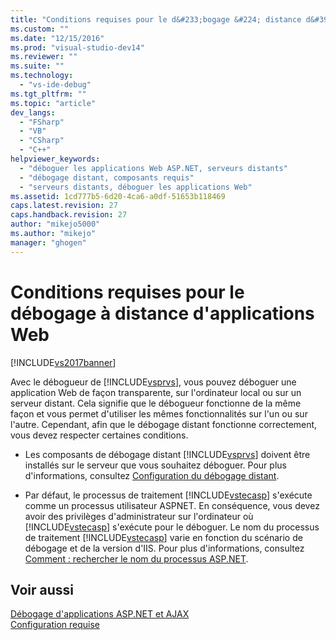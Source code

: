```yaml
---
title: "Conditions requises pour le d&#233;bogage &#224; distance d&#39;applications Web | Microsoft Docs"
ms.custom: ""
ms.date: "12/15/2016"
ms.prod: "visual-studio-dev14"
ms.reviewer: ""
ms.suite: ""
ms.technology: 
  - "vs-ide-debug"
ms.tgt_pltfrm: ""
ms.topic: "article"
dev_langs: 
  - "FSharp"
  - "VB"
  - "CSharp"
  - "C++"
helpviewer_keywords: 
  - "déboguer les applications Web ASP.NET, serveurs distants"
  - "débogage distant, composants requis"
  - "serveurs distants, déboguer les applications Web"
ms.assetid: 1cd777b5-6d20-4ca6-a0df-51653b118469
caps.latest.revision: 27
caps.handback.revision: 27
author: "mikejo5000"
ms.author: "mikejo"
manager: "ghogen"
---
```

# Conditions requises pour le d&#233;bogage &#224; distance d&#39;applications Web
[!INCLUDE[vs2017banner](../code-quality/includes/vs2017banner.md)]

Avec le débogueur de [!INCLUDE[vsprvs](../code-quality/includes/vsprvs_md.md)], vous pouvez déboguer une application Web de façon transparente, sur l'ordinateur local ou sur un serveur distant.  Cela signifie que le débogueur fonctionne de la même façon et vous permet d'utiliser les mêmes fonctionnalités sur l'un ou sur l'autre.  Cependant, afin que le débogage distant fonctionne correctement, vous devez respecter certaines conditions.  
  
-   Les composants de débogage distant [!INCLUDE[vsprvs](../code-quality/includes/vsprvs_md.md)] doivent être installés sur le serveur que vous souhaitez déboguer.  Pour plus d'informations, consultez [Configuration du débogage distant](../Topic/Set%20Up%20the%20Remote%20Tools%20on%20the%20Device.md).  
  
-   Par défaut, le processus de traitement [!INCLUDE[vstecasp](../code-quality/includes/vstecasp_md.md)] s'exécute comme un processus utilisateur ASPNET.  En conséquence, vous devez avoir des privilèges d'administrateur sur l'ordinateur où [!INCLUDE[vstecasp](../code-quality/includes/vstecasp_md.md)] s'exécute pour le déboguer.  Le nom du processus de traitement [!INCLUDE[vstecasp](../code-quality/includes/vstecasp_md.md)] varie en fonction du scénario de débogage et de la version d'IIS.  Pour plus d'informations, consultez [Comment : rechercher le nom du processus ASP.NET](../debugger/how-to-find-the-name-of-the-aspnet-process.md).  
  
## Voir aussi  
 [Débogage d'applications ASP.NET et AJAX](../debugger/debugging-aspnet-and-ajax-applications.md)   
 [Configuration requise](../debugger/aspnet-debugging-system-requirements.md)